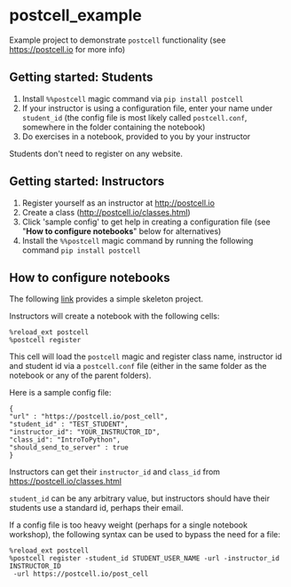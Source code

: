 # postcell_example
Example project to demonstrate `postcell` functionality (see https://postcell.io for more info)


## Getting started: Students
1. Install `%%postcell` magic command via `pip install postcell`
2. If your instructor is using a configuration file, enter your name under `student_id` (the config file is most likely called `postcell.conf`, somewhere in the folder containing the notebook)
2. Do exercises in a notebook, provided to you by your instructor

Students don't need to register on any website.

## Getting started: Instructors

1. Register yourself as an instructor at http://postcell.io
2. Create a class (http://postcell.io/classes.html)
3. Click 'sample config' to get help in creating a configuration file (see "**How to configure notebooks**" below for alternatives)
4. Install the `%%postcell` magic command by running the following command `pip install postcell`

## How to configure notebooks
The following [link](https://github.com) provides a simple skeleton project.

Instructors will create a notebook with the following cells:

```
%reload_ext postcell
%postcell register 
```
This cell will load the `postcell` magic and register class name, instructor id and student id via a `postcell.conf` file (either in the same folder as the notebook or any of the parent folders).

Here is a sample config file:
```
{
"url" : "https://postcell.io/post_cell",
"student_id" : "TEST_STUDENT",
"instructor_id": "YOUR_INSTRUCTOR_ID",
"class_id": "IntroToPython",
"should_send_to_server" : true
}
```

Instructors can get their `instructor_id` and `class_id` from https://postcell.io/classes.html

`student_id` can be any arbitrary value, but instructors should have their students use a standard id, perhaps their email.

If a config file is too heavy weight (perhaps for a single notebook workshop), the following syntax can be used to bypass the need for a file:

```
%reload_ext postcell
%postcell register -student_id STUDENT_USER_NAME -url -instructor_id INSTRUCTOR_ID 
 -url https://postcell.io/post_cell 
```
